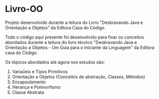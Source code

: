 # Livro-OO
Projeto desenvolvido durante a leitura do Livro "Desbravando Java e Orientação a Objetos" da Editora Casa do Código. 

Todo o código aqui presente foi desenvolvido para fixar os conceitos abordados durante a leitura do livro técnico "Desbravando Java e Orientação a Objetos - Um Guia para o Iniciante da Linguagem" da Editora casa do Código. 

Os tópicos abordados até agora nos estudos são:

1) Variaǘeis e Tipos Primitivos
2) Orientação a Objetos (Conceitos de abstração, Classes, Métodos)
3) Encapsulamento
4) Herança e Polimorfismo
5) Classe Abstrata
